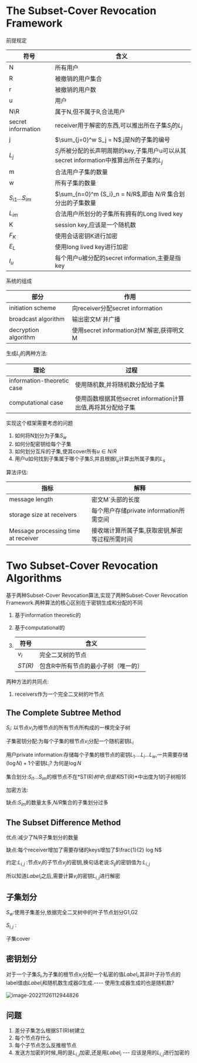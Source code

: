 # The Subset-Cover Revocation Framework

前提规定

| 符号                | 含义                                                         |
| ------------------- | ------------------------------------------------------------ |
| N                   | 所有用户                                                     |
| R                   | 被撤销的用户集合                                             |
| r                   | 被撤销的用户数                                               |
| u                   | 用户                                                         |
| N\R                 | 属于N,但不属于R,合法用户                                     |
| secret information  | receiver用于解密的东西,可以推出所在子集$S_j$的$L_j$          |
| j                   | $\sum_{j=0}^w S_j = N$,j是N的子集的编号                      |
| $L_j$               | $S_j$所被分配的长声明周期的key,子集用户u可以从其secret information中推算出所在子集的$L_j$ |
| m                   | 合法用户子集的数量                                           |
| w                   | 所有子集的数量                                               |
| ${S_i}_1...{S_i}_m$ | $\sum_{n=0}^m {S_i}_n = N/R$,即由 *N/R* 集合划分出的子集数量 |
| ${L_i}_m$           | 合法用户所划分的子集所有拥有的Long lived key                 |
| K                   | session key,应该是一个随机数                                 |
| $F_K$               | 使用会话密钥K进行加密                                        |
| $E_L$               | 使用long lived key进行加密                                   |
| $I_u$               | 每个用户u被分配的secret information,主要是指key              |

系统的组成

| 部分                 | 作用                                     |
| -------------------- | ---------------------------------------- |
| initiation scheme    | 向receiver分配secret information         |
| broadcast algorithm  | 输出密文M`并广播                         |
| decryption algorithm | 使用secret information对M`解密,获得明文M |

生成$L_j$的两种方法:

| 理论                       | 过程                                                        |
| -------------------------- | ----------------------------------------------------------- |
| information-theoretic case | 使用随机数,并将随机数分配给子集                             |
| computational case         | 使用函数根据其他secret information计算出值,再将其分配给子集 |

实现这个框架需要考虑的问题

1.  如何将N划分为子集$S_w$
2.  如何分配密钥给每个子集
3.  如何划分互斥的子集,使其cover所有$u \in N/R$
4.  用户u如何找到子集属于哪个子集*S*,并且根据$I_u$计算出所属子集的$L_s$

算法评估:

| 指标                                | 解释                                           |
| ----------------------------------- | ---------------------------------------------- |
| message length                      | 密文M`头部的长度                               |
| storage size at receivers           | 每个用户存储private information所需空间        |
| Message processing time at receiver | 接收端计算所属子集,获取密钥,解密等过程所需时间 |

# Two Subset-Cover Revocation Algorithms

基于两种Subset-Cover Revocation算法,实现了两种Subset-Cover Revocation Framework.两种算法的核心区别在于密钥生成和分配的不同

1. 基于information theoretic的

2. 基于computational的

3. | 符号    | 含义                                |
   | ------- | ----------------------------------- |
   | $v_i$   | 完全二叉树的节点                    |
   | *ST(R)* | 包含R中所有节点的最小子树（唯一的） |

   

两种方法的共同点:

1. receivers作为一个完全二叉树的叶节点

## The Complete Subtree Method

$S_i$: 以节点$v_i$为根节点的所有节点所构成的一棵完全子树

子集密钥分配:为每个子集的根节点$v_i$分配一个随机密钥$L_i$

用户private information:存储每个子集的根节点的密钥$L_1....L_i ... L_w$,一共需要存储$(\log N) +1$个密钥$L_i$? 为何是$\log N$

集合划分:${S_i}_1 ... {S_i}_m$的根节点不在*ST(R)*树中,但是和*ST(R)*中出度为1的子树相邻

加密方法:



缺点:${S_i}_m$的数量太多,*N/R*集合的子集划分过多

## The Subset Difference Method

优点:减少了N/R子集划分的数量

缺点:每个receiver增加了需要存储的keys增加了$\frac{1}{2} log N$



约定:$L_{i,j}$ :节点$v_i$的子节点$v_j$的密钥,换句话老说:${S_i}_j$的密钥值为:$L_{i,j}$ 

所以知道$Label_i$之后,需要计算$v_i$的密钥$L_{i,j}$进行解密



## 子集划分

$S_w$:使用子集差分,依据完全二叉树中的叶子节点划分G1,G2

$S_{i,j}$ :

子集cover



## 密钥划分

对于一个子集$S_i$,为子集的根节点$v_i$分配一个私密的值$Label_i$,其非叶子孙节点的label值由$Label_i$和随机数生成器$G$生成.---- 使用生成器生成的也是随机数?

![image-20221126112944826](https://qingbin.oss-cn-chengdu.aliyuncs.com/img/2022/20221126112946.png)



## 问题

1. 差分子集怎么根据ST(R)树建立
2. 每个节点存什么
3. 每个子节点怎么反推根节点
4. 发送方加密的时候,用的是$L_{i,j}$加密,还是用$Label_i$ --- 应该是用的$L_{i,j}$进行加密的

